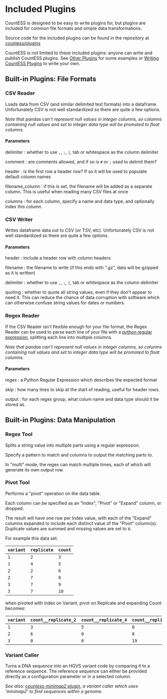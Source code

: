 # Included Plugins

CountESS is designed to be easy to write plugins for, but plugins are included for common file formats and simple data transformations.

Source code for the included plugins can be found in the repository at
[countess/plugins](https://github.com/CountESS-Project/CountESS/tree/main/countess/plugins)

CountESS is not limited to these included plugins: anyone can write and publish CountESS plugins. See [Other Plugins](../other-plugins/) for some examples or  [Writing CountESS Plugins](../writing-plugins/) to write your own.

## Built-in Plugins: File Formats

### CSV Reader

Loads data from CSV (and similar delimited text formats) into a dataframe.
Unfortunately CSV is not well standardized so there are quite a few options.

*Note that pandas can't represent null values in integer columns, so columns containing null values and set to integer data type will be promoted to float columns.*

#### Parameters

delimiter
: whether to use `,`, `;`, `|`, tab or whitespace as the column delimiter

comment
: are comments allowed, and if so is `#` or `;` used to delimit them?

header
: is the first row a header row? If so it will be used to populate default column names

filename_column
: if this is set, the filename will be added as a separate column. This is useful when reading many CSV files at once

columns
: for each column, specify a name and data type, and optionally index this column

### CSV Writer

Writes dataframe data out to CSV (or TSV, etc). 
Unfortunately CSV is not well standardized so there are quite a few options.

#### Parameters

header
: include a header row with column headers

filename
: the filename to write (if this ends with ".gz", data will be gzipped as it is written)

delimiter
: whether to use `,`, `;`, `|`, tab or whitespace as the column delimiter

quoting
: whether to quote all string values, even if they don't appear to need it.  This can reduce the chance of data corruption with software which can otherwise confuse string values for dates or numbers.

### Regex Reader

If the CSV Reader isn't flexible enough for your file format, the Regex
Reader can be used to parse each line of your file with a
[python regular expression](https://docs.python.org/3/howto/regex.html#regex-howto), splitting each line into multiple columns.

*Note that pandas can't represent null values in integer columns, so columns containing null values and set to integer data type will be promoted to float columns.*

#### Parameters

regex
: a Python Regular Expression which describes the expected format

skip
: how many lines to skip at the start of reading, useful for header rows.

output
: for each regex group, what colum name and data type should it be stored as.

## Built-in Plugins: Data Manipulation

### Regex Tool

Splits a string value into multiple parts using a regular expression.

Specify a pattern to match and columns to output the matching parts to.

In "multi" mode, the regex can match multiple times, each of which will generate its own output row.

### Pivot Tool

Performs a "pivot" operation on the data table.

Each column can be specified as an "Index", "Pivot" or "Expand" column, or dropped.

The result will have one row per Index value, with each of the "Expand" columns expanded to include each distinct value of the "Pivot" column(s).  Duplicate values are summed and missing values are set to `0`.

For example this data set:

| `variant` | `replicate` | `count` |
|---|---|---|
| `1` | `2` | `3` |
| `1` | `4` | `5` |
| `2` | `2` | `6` |
| `2` | `7` | `8` |
| `3` | `7` | `9` |
| `3` | `7` | `10` |

when pivoted with index on Variant, pivot on Replicate and expanding Count becomes:

| `variant` | `count__replicate_2` | `count__replicate_4` | `count__replicate_7` |
|---|---|---|---|
| `1` | `3` | `5` | `0` |
| `2` | `6` | `0` | `8` |
| `3` | `0` | `0` | `19` | 

### Variant Caller

Turns a DNA sequence into an HGVS variant code by comparing it to a reference sequence.
The reference sequence can either be provided directly as a configuration parameter or in a selected column.

*See also: [countess-minimap2 plugin](https://github.com/CountESS-Project/countess-minimap2), a variant caller which uses 'minimap2' to find sequences within a genome.*

